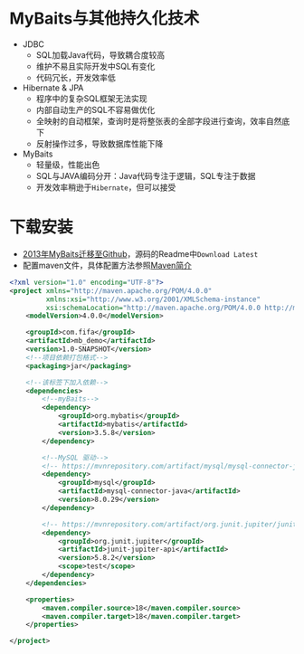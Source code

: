# MyBaits与其他持久化技术
* JDBC
  * SQL加载Java代码，导致耦合度较高
  * 维护不易且实际开发中SQL有变化
  * 代码冗长，开发效率低
* Hibernate & JPA
  * 程序中的复杂SQL框架无法实现
  * 内部自动生产的SQL不容易做优化
  * 全映射的自动框架，查询时是将整张表的全部字段进行查询，效率自然底下
  * 反射操作过多，导致数据库性能下降
* MyBaits
  * 轻量级，性能出色
  * SQL与JAVA编码分开：Java代码专注于逻辑，SQL专注于数据
  * 开发效率稍逊于`Hibernate`，但可以接受

# 下载安装
* [2013年MyBaits迁移至Github](https://github.com/mybatis/mybatis-3)，源码的Readme中`Download Latest`
* 配置maven文件，具体配置方法参照[Maven简介](../../包管理工具/Maven/Maven_简介.md)
```xml
<?xml version="1.0" encoding="UTF-8"?>
<project xmlns="http://maven.apache.org/POM/4.0.0"
         xmlns:xsi="http://www.w3.org/2001/XMLSchema-instance"
         xsi:schemaLocation="http://maven.apache.org/POM/4.0.0 http://maven.apache.org/xsd/maven-4.0.0.xsd">
    <modelVersion>4.0.0</modelVersion>

    <groupId>com.fifa</groupId>
    <artifactId>mb_demo</artifactId>
    <version>1.0-SNAPSHOT</version>
    <!--项目依赖打包格式-->
    <packaging>jar</packaging>

    <!--该标签下加入依赖-->
    <dependencies>
        <!--myBaits-->
        <dependency>
            <groupId>org.mybatis</groupId>
            <artifactId>mybatis</artifactId>
            <version>3.5.8</version>
        </dependency>

        <!--MySQL 驱动-->
        <!-- https://mvnrepository.com/artifact/mysql/mysql-connector-java -->
        <dependency>
            <groupId>mysql</groupId>
            <artifactId>mysql-connector-java</artifactId>
            <version>8.0.29</version>
        </dependency>

        <!-- https://mvnrepository.com/artifact/org.junit.jupiter/junit-jupiter-api -->
        <dependency>
            <groupId>org.junit.jupiter</groupId>
            <artifactId>junit-jupiter-api</artifactId>
            <version>5.8.2</version>
            <scope>test</scope>
        </dependency>
    </dependencies>

    <properties>
        <maven.compiler.source>18</maven.compiler.source>
        <maven.compiler.target>18</maven.compiler.target>
    </properties>

</project>
```